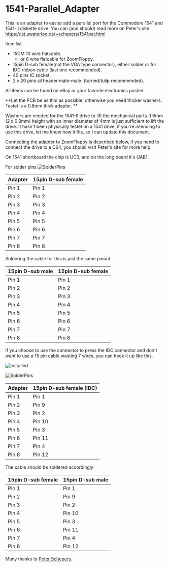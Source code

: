 # 1541-Parallel_Adapter
This is an adapter to easier add a parallel port for the Commodore 1541 and 1541-II diskette drive.
You can (and should) read more on Peter's site https://ist.uwaterloo.ca/~schepers/1541par.html

Item list.
* 15CM 10 wire flatcable.
  * or 8 wire flatcable for ZoomFloppy.
* 15pin D-sub female(not the VGA type connector), either solder or for IDC ribbon cable (last one recommended).
* 40 pins IC socket.
* 2 x 20 pins sil header male-male. (turned/tulip recommended).

All items can be found on eBay or your favorite electronics pusher.

**Let the PCB be as thin as possible, otherwise you need thicker washers. Testet is a 0.8mm thick adapter. **

Washers are needed for the 1541-II drive to lift the mechanical parts.
1.6mm (2 x 0.8mm) height with an inner diameter of 4mm is just sufficient to lift the drive.
It hasn't been physically testet on a 1541 drive, if you're intending to use this drive, let me know how it fits, so I can update this document.

Connecting the adapter to ZoomFloppy is described below, if you need to connect the drive to a C64, you should visit Peter's site for more help.


On 1541 shortboard the chip is UC3, and on the long board it's UAB1.

For solder pins
![SolderPins](/Pics/forDoc/15Female.jpg)

Adapter | 15pin D-sub female
------------ | -------------
Pin 1 | Pin 1
Pin 2 | Pin 2
Pin 3 | Pin 3
Pin 4 | Pin 4
Pin 5 | Pin 5
Pin 6 | Pin 6
Pin 7 | Pin 7
Pin 8 | Pin 8

Soldering the cable for this is just the same pinout

15pin D-sub male | 15pin D-sub female
------------ | -------------
Pin 1 | Pin 1
Pin 2 | Pin 2
Pin 3 | Pin 3
Pin 4 | Pin 4
Pin 5 | Pin 5
Pin 6 | Pin 6
Pin 7 | Pin 7
Pin 8 | Pin 8




If you choose to use the connector to press the IDC connector and don't want to use a 15 pin cable wasting 7 wires, you can hook it up like this.

![Installed](/Pics/installed.jpg)


![SolderPins](/Pics/forDoc/15FemaleIDC.jpg)

Adapter | 15pin D-sub female (IDC)
------------ | -------------
Pin 1 | Pin 1
Pin 2 | Pin 9
Pin 3 | Pin 2
Pin 4 | Pin 10
Pin 5 | Pin 3
Pin 6 | Pin 11
Pin 7 | Pin 4
Pin 8 | Pin 12

The cable should be soldered accordingly

15pin D-sub female | 15pin D-sub male
------------ | -------------
Pin 1 | Pin 1
Pin 2 | Pin 9
Pin 3 | Pin 2
Pin 4 | Pin 10
Pin 5 | Pin 3
Pin 6 | Pin 11
Pin 7 | Pin 4
Pin 8 | Pin 12




Many thanks to [Peter Schepers](https://ist.uwaterloo.ca/~schepers/1541par.html).
